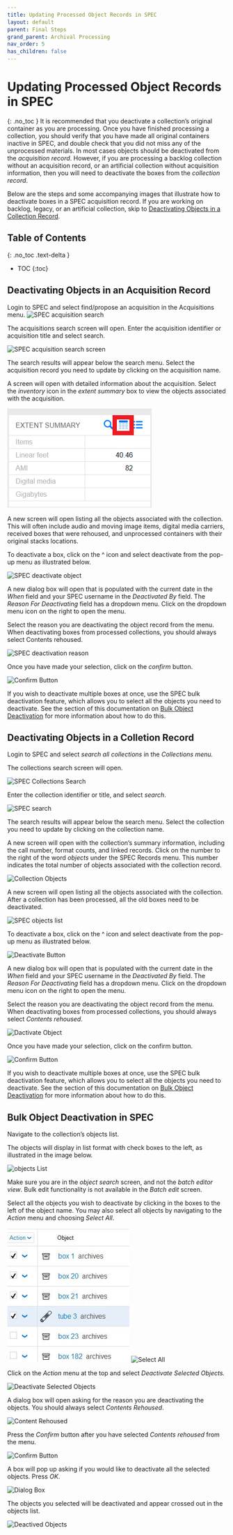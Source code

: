 ```yaml
---
title: Updating Processed Object Records in SPEC
layout: default
parent: Final Steps
grand_parent: Archival Processing
nav_order: 5
has_children: false
---
```

# Updating Processed Object Records in SPEC
{: .no_toc }
It is recommended that you deactivate a collection’s original container as you are processing. Once you have finished processing a collection, you should verify that you have made all original containers inactive in SPEC, and double check that you did not miss any of the unprocessed materials. In most cases objects should be deactivated from the _acquisition record_. However, if you are processing a backlog collection without an acquisition record, or an artificial collection without acquisition information, then you will need to deactivate the boxes from the _collection record_. 

Below are the steps and some accompanying images that illustrate how to deactivate boxes in a SPEC acquisition record. If you are working on backlog, legacy, or an artificial collection, skip to [Deactivating Objects in a Collection Record]().

## Table of Contents
{: .no_toc .text-delta }

- TOC
{:toc}

## Deactivating Objects in an Acquisition Record
Login to SPEC and select find/propose an acquisition in the Acquisitions menu.
![SPEC acquisition search](/Images/96-Spec-acquisition-search.png)

The acquisitions search screen will open. Enter the acquisition identifier or acquisition title and select search.

![SPEC acquisition search screen](/Images/97-acquisition-search-screen.png)

The search results will appear below the search menu. Select the acquisition record you need to update by clicking on the acquisition name.

A screen will open with detailed information about the acquisition. Select the _inventory_ icon in the _extent summary_ box to view the objects associated with the acquisition.

![SPEC extent summary](Images/98-extent-summary.png)

 A new screen will open listing all the objects associated with the collection. This will often include audio and moving image items, digital media carriers, received boxes that were rehoused, and unprocessed containers with their original stacks locations. 

To deactivate a box, click on the ^ icon and select deactivate from the pop-up menu as illustrated below. 

![SPEC deactivate object](/Images/100-SPEC-deactivate.png)

A new dialog box will open that is populated with the current date in the _When_ field and your SPEC username in the _Deactivated By_ field. The _Reason For Deactivating_ field has a dropdown menu. Click on the dropdown menu icon on the right to open the menu.

Select the reason you are deactivating the object record from the menu. When deactivating boxes from processed collections, you should always select Contents rehoused.

![SPEC deactivation reason](/Images/101-SPEC-deactivation-reason.png)

Once you have made your selection, click on the _confirm_ button.

![Confirm Button](/Images/108-confirm-button.png)

If you wish to deactivate multiple boxes at once, use the SPEC bulk deactivation feature, which allows you to select all the objects you need to deactivate. See the section of this documentation on [Bulk Object Deactivation]() for more information about how to do this. 

## Deactivating Objects in a Colletion Record

Login to SPEC and select _search all collections_ in the _Collections menu._

The collections search screen will open.

![SPEC Collections Search](/Images/102-SPEC-Collections-search.png)

Enter the collection identifier or title, and select _search_.

![SPEC search](/Images/103-SPEC-Search.png)

The search results will appear below the search menu. Select the collection you need to update by clicking on the collection name.

A new screen will open with the collection’s summary information, including the call number, format counts, and linked records. Click on the number to the right of the word _objects_ under the SPEC Records menu. This number indicates the total number of objects associated with the collection record.

![Collection Objects](/Images/104-Objects.png)

A new screen will open listing all the objects associated with the collection. After a collection has been processed, all the old boxes need to be deactivated. 

![SPEC objects list](/Images/105-SPEC-Objects-List.png)

To deactivate a box, click on the ^ icon and select deactivate from the pop-up menu as illustrated below.

![Deactivate Button](/Images/106-Deactivate.png)

A new dialog box will open that is populated with the current date in the _When_ field and your SPEC username in the _Deactivated By_ field. The _Reason For Deactivating_ field has a dropdown menu. Click on the dropdown menu icon on the right to open the menu. 

Select the reason you are deactivating the object record from the menu. When deactivating boxes from processed collections, you should always select _Contents rehoused_.

![Dactivate Object](/Images/107-Object-Deactivate.png)

Once you have made your selection, click on the confirm button.

![Confirm Button](/Images/108-confirm-button.png)

If you wish to deactivate multiple boxes at once, use the SPEC bulk deactivation feature, which allows you to select all the objects you need to deactivate. See the section of this documentation on [Bulk Object Deactivation](https://nypl.github.io/pres-docs/archivalProcessing/updating_processed_object_records_in_SPEC.html#bulk-object-deactivation-in-spec) for more information about how to do this. 

## Bulk Object Deactivation in SPEC

Navigate to the collection’s objects list.

The objects will display in list format with check boxes to the left, as illustrated in the image below. 

![objects List](/Images/109-Objects-List.jpg)

Make sure you are in the _object search_ screen, and not the _batch editor view_. Bulk edit functionality is not available in the _Batch edit_ screen.

Select all the objects you wish to deactivate by clicking in the boxes to the left of the object name. You may also select all objects by navigating to the _Action_ menu and choosing _Select All_.    

![SPEC checkboxes](Images/109-SPEC-checkboxes.jpg) ![Select All](/Images/110-SPEC-Select-all.png)

Click on the _Action_ menu at the top and select _Deactivate Selected Objects._

![Deactivate Selected Objects](/Images/111-Deactivate-Selected-Objects.png)

A dialog box will open asking for the reason you are deactivating the objects. You should always select _Contents Rehoused_.

![Content Rehoused](/Images/112-Content-Rehoused.png)

Press the _Confirm_ button after you have selected _Contents rehoused_ from the menu.

![Confirm Button](/Images/108-confirm-button.png)

A box will pop up asking if you would like to deactivate all the selected objects. Press _OK_.

![Dialog Box](/Images/113-Dialog-Box.jpg)

The objects you selected will be deactivated and appear crossed out in the objects list.

![Deactived Objects](/Images/114-Deactivated-Objects.jpg)